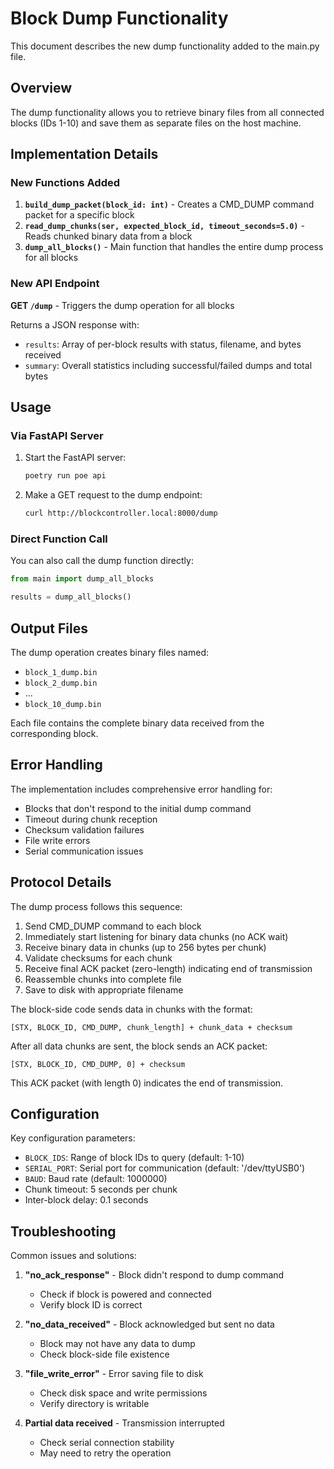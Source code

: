 # Block Dump Functionality

This document describes the new dump functionality added to the main.py file.

## Overview

The dump functionality allows you to retrieve binary files from all connected blocks (IDs 1-10) and save them as separate files on the host machine.

## Implementation Details

### New Functions Added

1. **`build_dump_packet(block_id: int)`** - Creates a CMD_DUMP command packet for a specific block
2. **`read_dump_chunks(ser, expected_block_id, timeout_seconds=5.0)`** - Reads chunked binary data from a block
3. **`dump_all_blocks()`** - Main function that handles the entire dump process for all blocks

### New API Endpoint

**GET `/dump`** - Triggers the dump operation for all blocks

Returns a JSON response with:
- `results`: Array of per-block results with status, filename, and bytes received
- `summary`: Overall statistics including successful/failed dumps and total bytes

## Usage

### Via FastAPI Server

1. Start the FastAPI server:
   ```bash
   poetry run poe api
   ```

2. Make a GET request to the dump endpoint:
   ```bash
   curl http://blockcontroller.local:8000/dump
   ```

### Direct Function Call

You can also call the dump function directly:

```python
from main import dump_all_blocks

results = dump_all_blocks()
```


## Output Files

The dump operation creates binary files named:
- `block_1_dump.bin`
- `block_2_dump.bin`
- ...
- `block_10_dump.bin`

Each file contains the complete binary data received from the corresponding block.

## Error Handling

The implementation includes comprehensive error handling for:
- Blocks that don't respond to the initial dump command
- Timeout during chunk reception
- Checksum validation failures
- File write errors
- Serial communication issues

## Protocol Details

The dump process follows this sequence:

1. Send CMD_DUMP command to each block
2. Immediately start listening for binary data chunks (no ACK wait)
3. Receive binary data in chunks (up to 256 bytes per chunk)
4. Validate checksums for each chunk
5. Receive final ACK packet (zero-length) indicating end of transmission
6. Reassemble chunks into complete file
7. Save to disk with appropriate filename

The block-side code sends data in chunks with the format:
```
[STX, BLOCK_ID, CMD_DUMP, chunk_length] + chunk_data + checksum
```

After all data chunks are sent, the block sends an ACK packet:
```
[STX, BLOCK_ID, CMD_DUMP, 0] + checksum
```

This ACK packet (with length 0) indicates the end of transmission.

## Configuration

Key configuration parameters:
- `BLOCK_IDS`: Range of block IDs to query (default: 1-10)
- `SERIAL_PORT`: Serial port for communication (default: '/dev/ttyUSB0')
- `BAUD`: Baud rate (default: 1000000)
- Chunk timeout: 5 seconds per chunk
- Inter-block delay: 0.1 seconds

## Troubleshooting

Common issues and solutions:

1. **"no_ack_response"** - Block didn't respond to dump command
   - Check if block is powered and connected
   - Verify block ID is correct

2. **"no_data_received"** - Block acknowledged but sent no data
   - Block may not have any data to dump
   - Check block-side file existence

3. **"file_write_error"** - Error saving file to disk
   - Check disk space and write permissions
   - Verify directory is writable

4. **Partial data received** - Transmission interrupted
   - Check serial connection stability
   - May need to retry the operation
